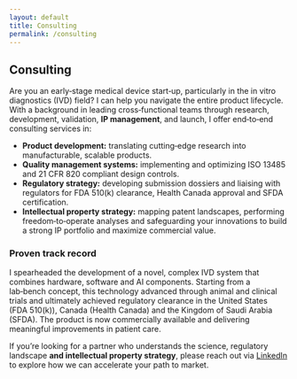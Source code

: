 ```yaml
---
layout: default
title: Consulting
permalink: /consulting
---
```


## Consulting

Are you an early‑stage medical device start‑up, particularly in the in vitro diagnostics (IVD) field? I can help you navigate the entire product lifecycle. With a background in leading cross‑functional teams through research, development, validation, **IP management**, and launch, I offer end‑to‑end consulting services in:

- **Product development:** translating cutting‑edge research into manufacturable, scalable products.
- **Quality management systems:** implementing and optimizing ISO 13485 and 21 CFR 820 compliant design controls.
- **Regulatory strategy:** developing submission dossiers and liaising with regulators for FDA 510(k) clearance, Health Canada approval and SFDA certification.
- **Intellectual property strategy:** mapping patent landscapes, performing freedom‑to‑operate analyses and safeguarding your innovations to build a strong IP portfolio and maximize commercial value.

### Proven track record

I spearheaded the development of a novel, complex IVD system that combines hardware, software and AI components. Starting from a lab‑bench concept, this technology advanced through animal and clinical trials and ultimately achieved regulatory clearance in the United States (FDA 510(k)), Canada (Health Canada) and the Kingdom of Saudi Arabia (SFDA). The product is now commercially available and delivering meaningful improvements in patient care.

If you’re looking for a partner who understands the science, regulatory landscape **and intellectual property strategy**, please reach out via [LinkedIn](https://www.linkedin.com/in/rickytjandra/) to explore how we can accelerate your path to market.